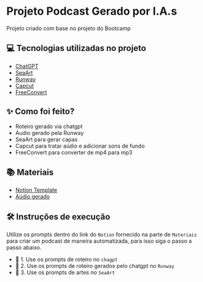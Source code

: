 # Projeto Podcast Gerado por I.A.s

Projeto criado com base no projeto do Bootcamp
## 💻 Tecnologias utilizadas no projeto

- [ChatGPT](https://chat.openai.com/) 
- [SeaArt](https://www.seaart.ai)
- [Runway](https://app.runwayml.com/)
- [Capcut](https://www.capcut.com/pt-br/)
- [FreeConvert](https://www.freeconvert.com/)

## ✨ Como foi feito?

- Roteiro gerado via chatgpt
- Audio gerado pela Runway
- SeaArt para gerar capas
- Capcut para tratar aúdio e adicionar sons de fundo
- FreeConvert para converter de mp4 para mp3

## 📚 Materiais

- [Notion Template](https://www.notion.so/Roterista-71e599a6ac37488aa80f6e8b994da2d3)
- [Aúdio gerado](/output/podcast_mpb.mp3)

## 🛠️ Instruções de execução

Utilize os prompts dentro do link do `Notion` fornecido na parte de `Materiais` para criar um podcast de maneira automatizada, para isso siga o passo a passo abaixo.

- 🤖 1. Use os prompts de roteiro no `chagpt`
- 🤖 2. Use os prompts de roteiro gerados pelo chatgpt no  `Runway`
- 🤖 3. Use os prompts de artes no `SeaArt`
